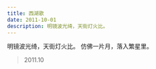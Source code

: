 ```yaml
---
title: 西湖歌
date: 2011-10-01
description: 明镜波光绮，天街灯火比。
---
```


明镜波光绮，天街灯火比。<!--more-->
仿佛一片月，落入繁星里。

> 2011.10